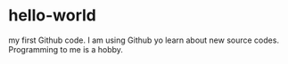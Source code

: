 # hello-world
my first Github code.
I am using Github yo learn about new source codes.
Programming to me is a hobby.
